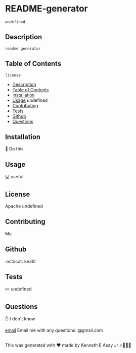 
  
  # README-generator
    undefined

  ## Description
    readme generator
  ## Table of Contents
    license
  - [Description](#description)
  - [Table of Contents](#table-of-contents)
  - [Installation](#installation)
  - [Usage](#usage)
  undefined
  - [Contributing](#contributing)
  - [Tests](#tests)
  - [Github](#github)
  - [Questions](#questions)

## Installation
💾 Do this

## Usage
💻 useful

## License
Apache
undefined

## Contributing
Me

## Github
:octocat: kea6t

## Tests
✏️ undefined

## Questions
✋ I don't know

[email](https://img.shields.io/badge/Gmail-D14836?style=for-the-badge&logo=gmail&logoColor=white) Email me with any questions: @gmail.com<br /><br />

This was generated with ❤️ made by Kenneth E Asay Jr 🔥🌌🌳🦝
